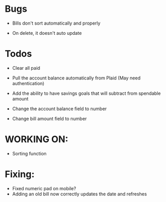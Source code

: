 # Bugs

- Bills don't sort automatically and properly

- On delete, it doesn't auto update

# Todos

- Clear all paid
- Pull the account balance automatically from Plaid (May need authentication)
- Add the ability to have savings goals that will subtract from spendable amount

- Change the account balance field to number
- Change bill amount field to number

# WORKING ON:

- Sorting function

# Fixing:

- Fixed numeric pad on mobile?
- Adding an old bill now correctly updates the date and refreshes
